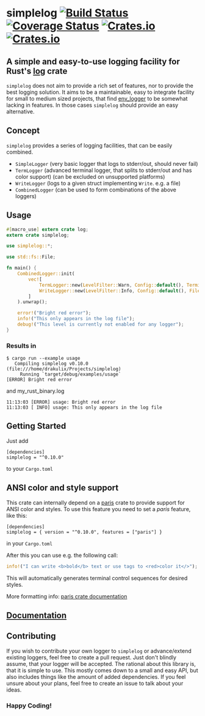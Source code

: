 # simplelog [![Build Status](https://github.com/drakulix/simplelog.rs/actions/workflows/ci.yml/badge.svg?branch=master)](https://github.com/Drakulix/simplelog.rs/actions) [![Coverage Status](https://coveralls.io/repos/github/Drakulix/simplelog.rs/badge.svg?branch=master)](https://coveralls.io/github/Drakulix/simplelog.rs?branch=master) [![Crates.io](https://img.shields.io/crates/v/simplelog.svg)](https://crates.io/crates/simplelog) [![Crates.io](https://img.shields.io/crates/l/simplelog.svg)](https://crates.io/crates/simplelog)
## A simple and easy-to-use logging facility for Rust's [log](https://crates.io/crates/log) crate

`simplelog` does not aim to provide a rich set of features, nor to provide the
best logging solution. It aims to be a maintainable, easy to integrate facility
for small to medium sized projects, that find [env_logger](https://crates.io/crates/env_logger)
to be somewhat lacking in features. In those cases `simplelog` should provide an
easy alternative.

## Concept
`simplelog` provides a series of logging facilities, that can be easily combined.

- `SimpleLogger` (very basic logger that logs to stderr/out, should never fail)
- `TermLogger` (advanced terminal logger, that splits to stderr/out and has color support) (can be excluded on unsupported platforms)
- `WriteLogger` (logs to a given struct implementing `Write`. e.g. a file)
- `CombinedLogger` (can be used to form combinations of the above loggers)

## Usage
```rust
#[macro_use] extern crate log;
extern crate simplelog;

use simplelog::*;

use std::fs::File;

fn main() {
    CombinedLogger::init(
        vec![
            TermLogger::new(LevelFilter::Warn, Config::default(), TerminalMode::Mixed, ColorChoice::Auto),
            WriteLogger::new(LevelFilter::Info, Config::default(), File::create("my_rust_binary.log").unwrap()),
        ]
    ).unwrap();

    error!("Bright red error");
    info!("This only appears in the log file");
    debug!("This level is currently not enabled for any logger");
}

```

### Results in
```
$ cargo run --example usage
   Compiling simplelog v0.10.0 (file:///home/drakulix/Projects/simplelog)
     Running `target/debug/examples/usage`
[ERROR] Bright red error
```
and my_rust_binary.log
```
11:13:03 [ERROR] usage: Bright red error
11:13:03 [ INFO] usage: This only appears in the log file
```

## Getting Started

Just add
```
[dependencies]
simplelog = "^0.10.0"
```
to your `Cargo.toml`

## ANSI color and style support

This crate can internally depend on a [paris](https://github.com/0x20F/paris) crate to provide support for ANSI color and styles.
To use this feature you need to set a _paris_ feature, like this:
```
[dependencies]
simplelog = { version = "^0.10.0", features = ["paris"] }
```
in your `Cargo.toml`

After this you can use e.g. the following call:
```rust
info!("I can write <b>bold</b> text or use tags to <red>color it</>");
```

This will automatically generates terminal control sequences for desired styles.

More formatting info: [paris crate documentation](https://github.com/0x20F/paris)

## [Documentation](https://docs.rs/simplelog/)

## Contributing
If you wish to contribute your own logger to `simplelog` or advance/extend existing loggers,
feel free to create a pull request. Just don't blindly assume, that your logger will be accepted.
The rational about this library is, that it is simple to use. This mostly comes down to a small
and easy API, but also includes things like the amount of added dependencies. If you feel unsure
about your plans, feel free to create an issue to talk about your ideas.

### Happy Coding!

